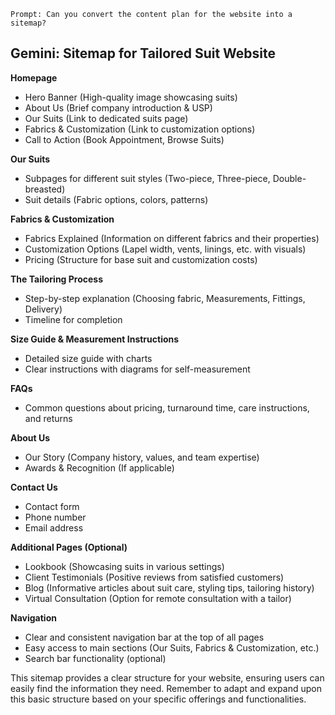 ```
Prompt: Can you convert the content plan for the website into a sitemap?
```

## Gemini: Sitemap for Tailored Suit Website

**Homepage**

- Hero Banner (High-quality image showcasing suits)
- About Us (Brief company introduction & USP)
- Our Suits (Link to dedicated suits page)
- Fabrics & Customization (Link to customization options)
- Call to Action (Book Appointment, Browse Suits)

**Our Suits**

- Subpages for different suit styles (Two-piece, Three-piece, Double-breasted)
- Suit details (Fabric options, colors, patterns)

**Fabrics & Customization**

- Fabrics Explained (Information on different fabrics and their properties)
- Customization Options (Lapel width, vents, linings, etc. with visuals)
- Pricing (Structure for base suit and customization costs)

**The Tailoring Process**

- Step-by-step explanation (Choosing fabric, Measurements, Fittings, Delivery)
- Timeline for completion

**Size Guide & Measurement Instructions**

- Detailed size guide with charts
- Clear instructions with diagrams for self-measurement

**FAQs**

- Common questions about pricing, turnaround time, care instructions, and returns

**About Us**

- Our Story (Company history, values, and team expertise)
- Awards & Recognition (If applicable)

**Contact Us**

- Contact form
- Phone number
- Email address

**Additional Pages (Optional)**

- Lookbook (Showcasing suits in various settings)
- Client Testimonials (Positive reviews from satisfied customers)
- Blog (Informative articles about suit care, styling tips, tailoring history)
- Virtual Consultation (Option for remote consultation with a tailor)

**Navigation**

- Clear and consistent navigation bar at the top of all pages
- Easy access to main sections (Our Suits, Fabrics & Customization, etc.)
- Search bar functionality (optional)

This sitemap provides a clear structure for your website, ensuring users can easily find the information they need. Remember to adapt and expand upon this basic structure based on your specific offerings and functionalities.
